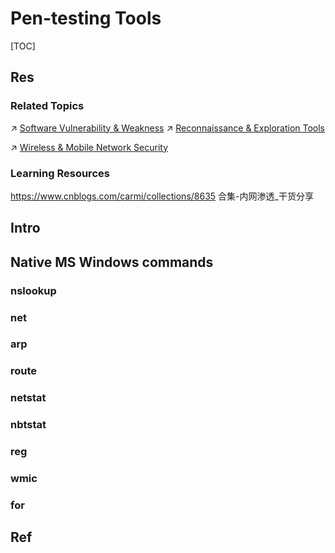 # Pen-testing Tools

[TOC]



## Res
### Related Topics
↗ [Software Vulnerability & Weakness](../../🏰%20Cybersecurity%20Basics%20&%20InfoSec/🍦%20Software%20Security/🐒%20Software%20Vulnerability%20&%20Weakness/Software%20Vulnerability%20&%20Weakness.md)
↗ [Reconnaissance & Exploration Tools](../Reconnaissance%20&%20Exploration%20Tools/Reconnaissance%20&%20Exploration%20Tools.md)

↗ [Wireless & Mobile Network Security](../../Network%20Security/Network%20Security%20Mechanisms/🛜%20Wireless%20&%20Mobile%20Network%20Security/Wireless%20&%20Mobile%20Network%20Security.md)


### Learning Resources
https://www.cnblogs.com/carmi/collections/8635
合集-内网渗透_干货分享



## Intro



## Native MS Windows commands
### nslookup


### net


### arp


### route


### netstat


### nbtstat


### reg


### wmic


### for



## Ref
